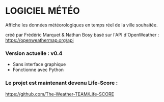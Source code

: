 # LOGICIEL MÉTÉO
Affiche les données météorologiques en temps réel de la ville souhaitée.

créé par Frédéric Marquet & Nathan Bosy
basé sur l'API d'OpenWeather : https://openweathermap.org/api


### Version actuelle : v0.4
- Sans interface graphique
- Fonctionne avec Python



### Le projet est maintenant devenu Life-Score :
https://github.com/The-Weather-TEAM/Life-SCORE
